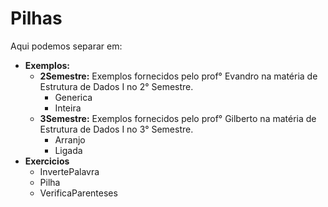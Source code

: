 # Pilhas

Aqui podemos separar em:

* **Exemplos:**
    * **2Semestre:** Exemplos fornecidos pelo prof° Evandro na matéria de Estrutura de Dados I no 2° Semestre.
        - Generica
        - Inteira
    * **3Semestre:** Exemplos fornecidos pelo prof° Gilberto na matéria de Estrutura de Dados I no 3° Semestre.
        - Arranjo
        - Ligada
* **Exercicios**
    - InvertePalavra
    - Pilha
    - VerificaParenteses

